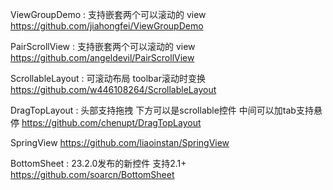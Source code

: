 ViewGroupDemo : 支持嵌套两个可以滚动的 view
https://github.com/jiahongfei/ViewGroupDemo

PairScrollView : 支持嵌套两个可以滚动的 view
https://github.com/angeldevil/PairScrollView

ScrollableLayout : 可滚动布局 toolbar滚动时变换
https://github.com/w446108264/ScrollableLayout

DragTopLayout : 头部支持拖拽 下方可以是scrollable控件 中间可以加tab支持悬停
https://github.com/chenupt/DragTopLayout

SpringView
https://github.com/liaoinstan/SpringView

BottomSheet : 23.2.0发布的新控件 支持2.1+
https://github.com/soarcn/BottomSheet
